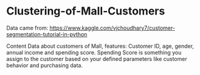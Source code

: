# Clustering-of-Mall-Customers

Data came from: https://www.kaggle.com/vjchoudhary7/customer-segmentation-tutorial-in-python

Content
Data about customers of Mall, features: Customer ID, age, gender, annual income and spending score.
Spending Score is something you assign to the customer based on your defined parameters like customer behavior and purchasing data.
